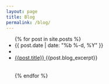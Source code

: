 ```yaml
---
layout: page
title: Blog
permalink: /blog/
---
```


<head>
<link rel="stylesheet" type="text/css" href="/css/blog.css" />
</head>
<body>

<ul class="post-list">
{% for post in site.posts %}

<li>
<span class="post-meta">{{ post.date | date: "%b %-d, %Y" }} </span>



<div class="post-container">
<table>
	<tr> 
<li class="image" style="background: url('{{post.imgurl}}')" > </li>
	<li> <a class="post-link" href="{{ post.url }}"> {{post.title}} </a> {{post.blog_excerpt}} </li>
	</tr>
</table>
</div>


</li>
{% endfor %}

</ul>
</body>





